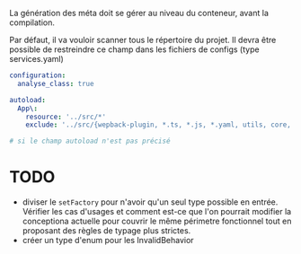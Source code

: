 La génération des méta doit se gérer au niveau du conteneur, avant la compilation.

Par défaut, il va vouloir scanner tous le répertoire du projet. Il devra être possible de restreindre ce champ dans les fichiers de configs (type services.yaml) 

```yaml
configuration:
  analyse_class: true

autoload:
  App\:
    resource: '../src/*'
    exclude: '../src/{wepback-plugin, *.ts, *.js, *.yaml, utils, core, publisher-subscriber}'

# si le champ autoload n'est pas précisé
```

# TODO
* diviser le `setFactory` pour n'avoir qu'un seul type possible en entrée. Vérifier les cas d'usages et comment est-ce que l'on pourrait modifier la conceptiona actuelle pour couvrir le même périmetre fonctionnel tout en proposant des règles de typage plus strictes.
* créer un type d'enum pour les InvalidBehavior
